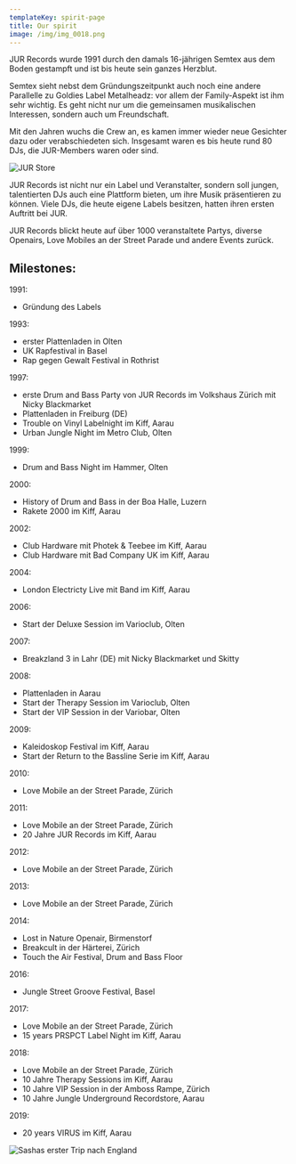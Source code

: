 ```yaml
---
templateKey: spirit-page
title: Our spirit
image: /img/img_0018.png
---
```

JUR Records wurde 1991 durch den damals 16-jährigen Semtex aus dem Boden gestampft und ist bis heute sein ganzes Herzblut. 

Semtex sieht nebst dem Gründungszeitpunkt auch noch eine andere Parallelle zu Goldies Label Metalheadz: vor allem der Family-Aspekt ist ihm sehr wichtig. Es geht nicht nur um die gemeinsamen musikalischen Interessen, sondern auch um Freundschaft.

Mit den Jahren wuchs die Crew an, es kamen immer wieder neue Gesichter dazu oder verabschiedeten sich. Insgesamt waren es bis heute rund 80 DJs, die JUR-Members waren oder sind. 

![JUR Store](/img/e8afb13a-fea7-472f-905c-a9cfc5e68648.jpg "JUR Store")

JUR Records ist nicht nur ein Label und Veranstalter, sondern soll jungen, talentierten DJs auch eine Plattform bieten, um ihre Musik präsentieren zu können. Viele DJs, die heute eigene Labels besitzen, hatten ihren ersten Auftritt bei JUR. 

JUR Records blickt heute auf über 1000 veranstaltete Partys, diverse Openairs, Love Mobiles an der Street Parade und andere Events zurück. 

## **Milestones:**

1991:		

* Gründung des Labels

1993:		

* erster Plattenladen in Olten
* UK Rapfestival in Basel
* Rap gegen Gewalt Festival in Rothrist

1997:		

* erste Drum and Bass Party von JUR Records im Volkshaus Zürich mit Nicky Blackmarket
* Plattenladen in Freiburg (DE)
* Trouble on Vinyl Labelnight im Kiff, Aarau
* Urban Jungle Night im Metro Club, Olten

1999:              

* Drum and Bass Night im Hammer, Olten

2000:              

* History of Drum and Bass in der Boa Halle, Luzern 
* Rakete 2000 im Kiff, Aarau

2002:              

* Club Hardware mit Photek & Teebee im Kiff, Aarau
* Club Hardware mit Bad Company UK im Kiff, Aarau

2004:              

* London Electricty Live mit Band im Kiff, Aarau

2006:              

* Start der Deluxe Session im Varioclub, Olten

2007:              

* Breakzland 3 in Lahr (DE) mit Nicky Blackmarket und Skitty

2008:		

* Plattenladen in Aarau
* Start der Therapy Session im Varioclub, Olten
* Start der VIP Session in der Variobar, Olten

2009:              

* Kaleidoskop Festival im Kiff, Aarau
* Start der Return to the Bassline Serie im Kiff, Aarau

2010:		

* Love Mobile an der Street Parade, Zürich

2011:		

* Love Mobile an der Street Parade, Zürich
* 20 Jahre JUR Records im Kiff, Aarau

2012:		

* Love Mobile an der Street Parade, Zürich

2013:		

* Love Mobile an der Street Parade, Zürich

2014:		

* Lost in Nature Openair, Birmenstorf
* Breakcult in der Härterei, Zürich
* Touch the Air Festival, Drum and Bass Floor

2016:              

* Jungle Street Groove Festival, Basel 

2017:		

* Love Mobile an der Street Parade, Zürich
* 15 years PRSPCT Label Night im Kiff, Aarau

2018:		

* Love Mobile an der Street Parade, Zürich
* 10 Jahre Therapy Sessions im Kiff, Aarau
* 10 Jahre VIP Session in der Amboss Rampe, Zürich
* 10 Jahre Jungle Underground Recordstore, Aarau

2019:

* 20 years VIRUS im Kiff, Aarau

![Sashas erster Trip nach England](/img/unbenannt-1.jpg "Sashas erster Trip nach England")
